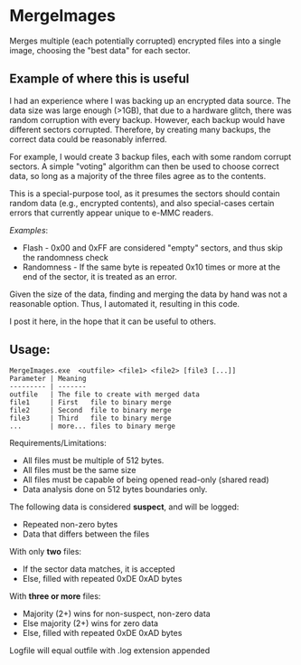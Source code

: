 # MergeImages
Merges multiple (each potentially corrupted) encrypted files into
a single image, choosing the "best data" for each sector.

## Example of where this is useful
I had an experience where I was backing up an encrypted data source.
The data size was large enough (>1GB), that due to a hardware glitch,
there was random corruption with every backup.  However, each backup
would have different sectors corrupted.  Therefore, by creating many
backups, the correct data could be reasonably inferred.

For example, I would create 3 backup files, each with some random
corrupt sectors.  A simple "voting" algorithm can then be used to
choose correct data, so long as a majority of the three files agree
as to the contents.

This is a special-purpose tool, as it presumes the sectors should
contain random data (e.g., encrypted contents), and also special-cases
certain errors that currently appear unique to e-MMC readers.

_Examples_:
* Flash - 0x00 and 0xFF are considered "empty" sectors, and thus skip the randomness check
* Randomness - If the same byte is repeated 0x10 times or more at the end of the sector, it is treated as an error.

Given the size of the data, finding and merging the data by hand was
not a reasonable option.  Thus, I automated it, resulting in this code.

I post it here, in the hope that it can be useful to others.


## Usage:

    MergeImages.exe  <outfile> <file1> <file2> [file3 [...]]
    Parameter | Meaning
    --------- | -------
    outfile   | The file to create with merged data
    file1     | First   file to binary merge
    file2     | Second  file to binary merge
    file3     | Third   file to binary merge
    ...       | more... files to binary merge

Requirements/Limitations:
* All files must be multiple of 512 bytes.
* All files must be the same size
* All files must be capable of being opened read-only (shared read)
* Data analysis done on 512 bytes boundaries only.

The following data is considered **suspect**, and will be logged:
* Repeated non-zero bytes
* Data that differs between the files

With only **two** files:
* If the sector data matches, it is accepted
* Else, filled with repeated 0xDE 0xAD bytes

With **three or more** files:
* Majority (2+) wins for non-suspect, non-zero data
* Else majority (2+) wins for zero data
* Else, filled with repeated 0xDE 0xAD bytes

Logfile will equal outfile with .log extension appended


